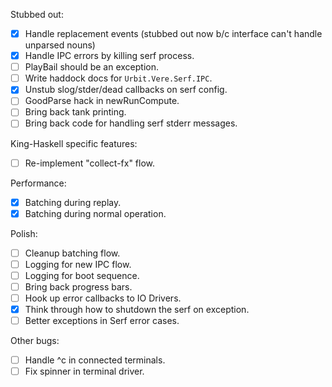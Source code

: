 Stubbed out:

- [x] Handle replacement events (stubbed out now b/c interface can't
  handle unparsed nouns)
- [x] Handle IPC errors by killing serf process.
- [ ] PlayBail should be an exception.
- [ ] Write haddock docs for `Urbit.Vere.Serf.IPC`.
- [x] Unstub slog/stder/dead callbacks on serf config.
- [ ] GoodParse hack in newRunCompute.
- [ ] Bring back tank printing.
- [ ] Bring back code for handling serf stderr messages.

King-Haskell specific features:

- [ ] Re-implement "collect-fx" flow.

Performance:

- [x] Batching during replay.
- [x] Batching during normal operation.

Polish:

- [ ] Cleanup batching flow.
- [ ] Logging for new IPC flow.
- [ ] Logging for boot sequence.
- [ ] Bring back progress bars.
- [ ] Hook up error callbacks to IO Drivers.
- [x] Think through how to shutdown the serf on exception.
- [ ] Better exceptions in Serf error cases.

Other bugs:

- [ ] Handle ^c in connected terminals.
- [ ] Fix spinner in terminal driver.

